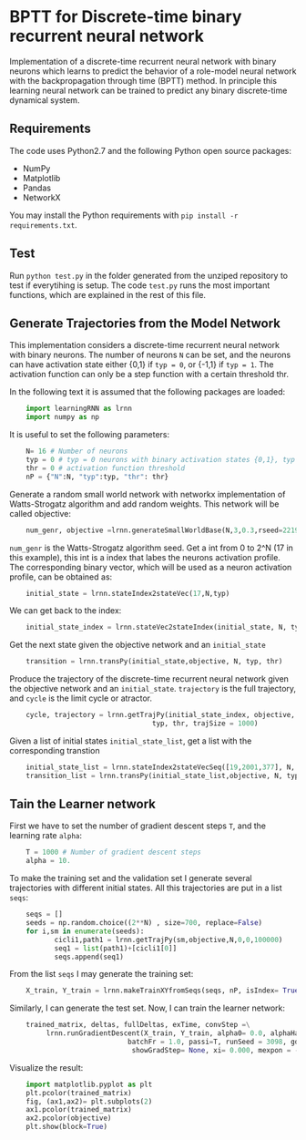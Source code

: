 BPTT for Discrete-time binary recurrent neural network
=======================================

Implementation of a discrete-time recurrent neural network with binary neurons which learns to predict the behavior of a role-model neural network with the backpropagation through time (BPTT) method.
In principle this learning neural network can be trained to predict any binary discrete-time dynamical system.


Requirements
------------

The code uses Python2.7 and the following Python open source packages:
- NumPy
- Matplotlib
- Pandas
- NetworkX

You may install the Python requirements with `pip install -r requirements.txt`.

Test
------------
Run `python test.py` in the folder generated from the unziped repository to test if everytihing is setup. The code `test.py`
runs the most important functions, which are explained in the rest of this file.

Generate Trajectories from the Model Network
--------------------------------------------

This implementation considers a discrete-time recurrent neural network with binary neurons.
The number of neurons `N` can be set, and the neurons can have activation state either {0,1} if `typ = 0`,
or {-1,1} if `typ = 1`. The activation function can only be a step function with a certain threshold thr.

In the following text it is assumed that the following packages are loaded:
```python
    import learningRNN as lrnn
    import numpy as np
```

It is useful to set the following parameters:
```python
    N= 16 # Number of neurons
    typ = 0 # typ = 0 neurons with binary activation states {0,1}, typ = 0  neurons with states {-1,1}
    thr = 0 # activation function threshold
    nP = {"N":N, "typ":typ, "thr": thr}
```

Generate a random small world network with networkx implementation of Watts-Strogatz algorithm
and add random weights. This network will be called objective: 

```python
    num_genr, objective =lrnn.generateSmallWorldBase(N,3,0.3,rseed=2219)
```

`num_genr` is the Watts-Strogatz algorithm seed.
Get a int from 0 to 2^N (17 in this example),
this int is a index that labes the neurons activation profile.
The corresponding binary vector, which will
be used as a neuron activation profile, can be obtained as:

```python
    initial_state = lrnn.stateIndex2stateVec(17,N,typ)
```

We can get back to the index:
```python
    initial_state_index = lrnn.stateVec2stateIndex(initial_state, N, typ)
```

Get the next state given the objective network and an `initial_state`
```python
    transition = lrnn.transPy(initial_state,objective, N, typ, thr)
```

Produce the trajectory of the discrete-time recurrent neural network given the objective network and an `initial_state`.
`trajectory` is the full trajectory, and `cycle` is the limit cycle or atractor.
```python
    cycle, trajectory = lrnn.getTrajPy(initial_state_index, objective, N,
                                   typ, thr, trajSize = 1000)
```

Given a list of initial states `initial_state_list`, get a list with the corresponding transtion
```python
    initial_state_list = lrnn.stateIndex2stateVecSeq([19,2001,377], N, typ)
    transition_list = lrnn.transPy(initial_state_list,objective, N, typ, thr)
```

Tain the Learner network
---------------------------

First we have to set the number of gradient descent steps `T`, and the learning rate `alpha`:
```python
    T = 1000 # Number of gradient descent steps
    alpha = 10.
```

To make the training set and the validation set I generate several trajectories
with different initial states. All this trajectories are put in a list `seqs`:
```python
    seqs = []
    seeds = np.random.choice((2**N) , size=700, replace=False)
    for i,sm in enumerate(seeds):
           cicli1,path1 = lrnn.getTrajPy(sm,objective,N,0,0,100000)
           seq1 = list(path1)+[cicli1[0]]
           seqs.append(seq1)
```
From the list `seqs` I may generate the training set:
```python
    X_train, Y_train = lrnn.makeTrainXYfromSeqs(seqs, nP, isIndex= True)
```
Similarly, I can generate the test set.
Now, I can train the learner network:
```python  
    trained_matrix, deltas, fullDeltas, exTime, convStep =\
         lrnn.runGradientDescent(X_train, Y_train, alpha0= 0.0, alphaHat=alpha,
                             batchFr = 1.0, passi=T, runSeed = 3098, gdStrat="GD", k=1, netPars=nP,
                              showGradStep= None, xi= 0.000, mexpon = -1.5)
```

Visualize the result:
```python
    import matplotlib.pyplot as plt
    plt.pcolor(trained_matrix)
    fig, (ax1,ax2)= plt.subplots(2)
    ax1.pcolor(trained_matrix)
    ax2.pcolor(objective)
    plt.show(block=True)
```
